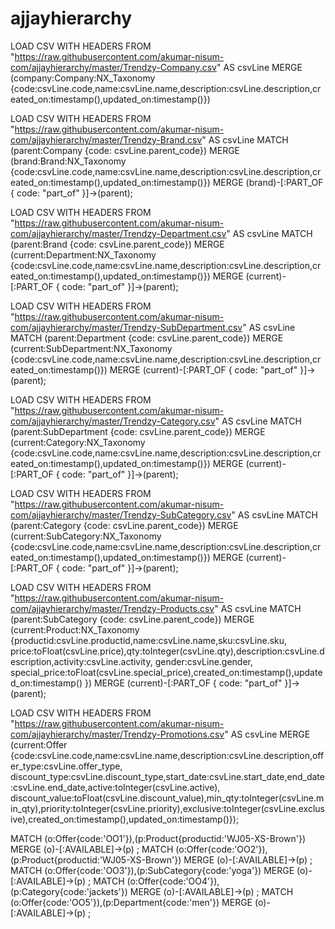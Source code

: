 # ajjayhierarchy
LOAD CSV WITH HEADERS FROM "https://raw.githubusercontent.com/akumar-nisum-com/ajjayhierarchy/master/Trendzy-Company.csv" AS csvLine 
MERGE (company:Company:NX_Taxonomy {code:csvLine.code,name:csvLine.name,description:csvLine.description,created_on:timestamp(),updated_on:timestamp()})

LOAD CSV WITH HEADERS FROM "https://raw.githubusercontent.com/akumar-nisum-com/ajjayhierarchy/master/Trendzy-Brand.csv" AS csvLine 
MATCH (parent:Company {code: csvLine.parent_code})
MERGE (brand:Brand:NX_Taxonomy {code:csvLine.code,name:csvLine.name,description:csvLine.description,created_on:timestamp(),updated_on:timestamp()})
MERGE (brand)-[:PART_OF { code: "part_of" }]->(parent);


LOAD CSV WITH HEADERS FROM "https://raw.githubusercontent.com/akumar-nisum-com/ajjayhierarchy/master/Trendzy-Department.csv" AS csvLine 
MATCH (parent:Brand {code: csvLine.parent_code})
MERGE (current:Department:NX_Taxonomy {code:csvLine.code,name:csvLine.name,description:csvLine.description,created_on:timestamp(),updated_on:timestamp()})
MERGE (current)-[:PART_OF { code: "part_of" }]->(parent);


LOAD CSV WITH HEADERS FROM "https://raw.githubusercontent.com/akumar-nisum-com/ajjayhierarchy/master/Trendzy-SubDepartment.csv" AS csvLine 
MATCH (parent:Department {code: csvLine.parent_code})
MERGE (current:SubDepartment:NX_Taxonomy {code:csvLine.code,name:csvLine.name,description:csvLine.description,created_on:timestamp()})
MERGE (current)-[:PART_OF { code: "part_of" }]->(parent);


LOAD CSV WITH HEADERS FROM "https://raw.githubusercontent.com/akumar-nisum-com/ajjayhierarchy/master/Trendzy-Category.csv" AS csvLine 
MATCH (parent:SubDepartment {code: csvLine.parent_code})
MERGE (current:Category:NX_Taxonomy {code:csvLine.code,name:csvLine.name,description:csvLine.description,created_on:timestamp(),updated_on:timestamp()})
MERGE (current)-[:PART_OF { code: "part_of" }]->(parent);


LOAD CSV WITH HEADERS FROM "https://raw.githubusercontent.com/akumar-nisum-com/ajjayhierarchy/master/Trendzy-SubCategory.csv" AS csvLine 
MATCH (parent:Category {code: csvLine.parent_code})
MERGE (current:SubCategory:NX_Taxonomy {code:csvLine.code,name:csvLine.name,description:csvLine.description,created_on:timestamp(),updated_on:timestamp()})
MERGE (current)-[:PART_OF { code: "part_of" }]->(parent);



LOAD CSV WITH HEADERS FROM "https://raw.githubusercontent.com/akumar-nisum-com/ajjayhierarchy/master/Trendzy-Products.csv" AS csvLine 
MATCH (parent:SubCategory {code: csvLine.parent_code})
MERGE (current:Product:NX_Taxonomy {productid:csvLine.productid,name:csvLine.name,sku:csvLine.sku,
price:toFloat(csvLine.price),qty:toInteger(csvLine.qty),description:csvLine.description,activity:csvLine.activity,
gender:csvLine.gender,
special_price:toFloat(csvLine.special_price),created_on:timestamp(),updated_on:timestamp()
})
MERGE (current)-[:PART_OF { code: "part_of" }]->(parent);




LOAD CSV WITH HEADERS FROM "https://raw.githubusercontent.com/akumar-nisum-com/ajjayhierarchy/master/Trendzy-Promotions.csv" AS csvLine 
MERGE (current:Offer {code:csvLine.code,name:csvLine.name,description:csvLine.description,offer_type:csvLine.offer_type,
discount_type:csvLine.discount_type,start_date:csvLine.start_date,end_date:csvLine.end_date,active:toInteger(csvLine.active),
discount_value:toFloat(csvLine.discount_value),min_qty:toInteger(csvLine.min_qty),priority:toInteger(csvLine.priority),exclusive:toInteger(csvLine.exclusive),created_on:timestamp(),updated_on:timestamp()});


MATCH (o:Offer{code:'OO1'}),(p:Product{productid:'WJ05-XS-Brown'}) MERGE (o)-[:AVAILABLE]->(p) ;
MATCH (o:Offer{code:'OO2'}),(p:Product{productid:'WJ05-XS-Brown'}) MERGE (o)-[:AVAILABLE]->(p) ;
MATCH (o:Offer{code:'OO3'}),(p:SubCategory{code:'yoga'}) MERGE (o)-[:AVAILABLE]->(p) ;
MATCH (o:Offer{code:'OO4'}),(p:Category{code:'jackets'}) MERGE (o)-[:AVAILABLE]->(p) ;
MATCH (o:Offer{code:'OO5'}),(p:Department{code:'men'}) MERGE (o)-[:AVAILABLE]->(p) ;
